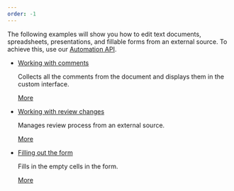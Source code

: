 ```yaml
---
order: -1
---
```



The following examples will show you how to edit text documents, spreadsheets, presentations, and fillable forms from an external source. To achieve this, use our [Automation API](../../Usage%20API/Automation%20API/index.md).

* [](Working%20with%20comments/index.md)

  [Working with comments](Working%20with%20comments/index.md)

  Collects all the comments from the document and displays them in the custom interface.

  [More](Working%20with%20comments/index.md)

* [](Working%20with%20review%20changes/index.md)

  [Working with review changes](Working%20with%20review%20changes/index.md)

  Manages review process from an external source.

  [More](Working%20with%20review%20changes/index.md)

* [](Filling%20out%20the%20form/index.md)

  [Filling out the form](Filling%20out%20the%20form/index.md)

  Fills in the empty cells in the form.

  [More](Filling%20out%20the%20form/index.md)
